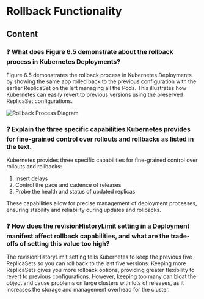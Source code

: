 # Rollback Functionality

## Content

### ❓ What does Figure 6.5 demonstrate about the rollback process in Kubernetes Deployments?
Figure 6.5 demonstrates the rollback process in Kubernetes Deployments by showing the same app rolled back to the previous configuration with the earlier ReplicaSet on the left managing all the Pods. This illustrates how Kubernetes can easily revert to previous versions using the preserved ReplicaSet configurations.

![Rollback Process Diagram](media/figure6-5.png)

### ❓ Explain the three specific capabilities Kubernetes provides for fine-grained control over rollouts and rollbacks as listed in the text.
Kubernetes provides three specific capabilities for fine-grained control over rollouts and rollbacks:

1. Insert delays
2. Control the pace and cadence of releases
3. Probe the health and status of updated replicas

These capabilities allow for precise management of deployment processes, ensuring stability and reliability during updates and rollbacks.

### ❓ How does the revisionHistoryLimit setting in a Deployment manifest affect rollback capabilities, and what are the trade-offs of setting this value too high?
The revisionHistoryLimit setting tells Kubernetes to keep the previous five ReplicaSets so you can roll back to the last five versions. Keeping more ReplicaSets gives you more rollback options, providing greater flexibility to revert to previous configurations. However, keeping too many can bloat the object and cause problems on large clusters with lots of releases, as it increases the storage and management overhead for the cluster.

